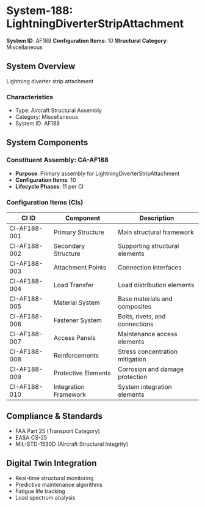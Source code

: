 # System-188: LightningDiverterStripAttachment

**System ID**: AF188
**Configuration Items**: 10
**Structural Category**: Miscellaneous

## System Overview

Lightning diverter strip attachment

### Characteristics
- Type: Aircraft Structural Assembly
- Category: Miscellaneous
- System ID: AF188

## System Components

### Constituent Assembly: CA-AF188
- **Purpose**: Primary assembly for LightningDiverterStripAttachment
- **Configuration Items**: 10
- **Lifecycle Phases**: 11 per CI

### Configuration Items (CIs)

| CI ID | Component | Description |
|-------|-----------|-------------|
| CI-AF188-001 | Primary Structure | Main structural framework |
| CI-AF188-002 | Secondary Structure | Supporting structural elements |
| CI-AF188-003 | Attachment Points | Connection interfaces |
| CI-AF188-004 | Load Transfer | Load distribution elements |
| CI-AF188-005 | Material System | Base materials and composites |
| CI-AF188-006 | Fastener System | Bolts, rivets, and connections |
| CI-AF188-007 | Access Panels | Maintenance access elements |
| CI-AF188-008 | Reinforcements | Stress concentration mitigation |
| CI-AF188-009 | Protective Elements | Corrosion and damage protection |
| CI-AF188-010 | Integration Framework | System integration elements |

## Compliance & Standards
- FAA Part 25 (Transport Category)
- EASA CS-25
- MIL-STD-1530D (Aircraft Structural Integrity)

## Digital Twin Integration
- Real-time structural monitoring
- Predictive maintenance algorithms
- Fatigue life tracking
- Load spectrum analysis
